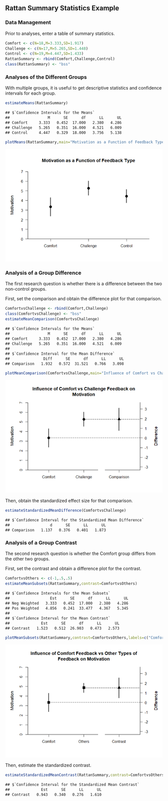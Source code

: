 
## Rattan Summary Statistics Example

### Data Management

Prior to analyses, enter a table of summary statistics.


```r
Comfort <- c(N=18,M=3.333,SD=1.917)
Challenge <- c(N=17,M=5.265,SD=1.448)
Control <- c(N=19,M=4.447,SD=1.433)
RattanSummary <- rbind(Comfort,Challenge,Control)
class(RattanSummary) <- "bss"
```

### Analyses of the Different Groups

With multiple groups, it is useful to get descriptive statistics and confidence intervals for each group.


```r
estimateMeans(RattanSummary)
```

```
## $`Confidence Intervals for the Means`
##                 M      SE      df      LL      UL
## Comfort     3.333   0.452  17.000   2.380   4.286
## Challenge   5.265   0.351  16.000   4.521   6.009
## Control     4.447   0.329  18.000   3.756   5.138
```

```r
plotMeans(RattanSummary,main="Motivation as a Function of Feedback Type",ylab="Motivation",ylim=c(0,7),values=FALSE)
```

![](figures/Rattan-Summary-Means-1.png)<!-- -->

### Analysis of a Group Difference

The first research question is whether there is a difference between the two non-control groups.

First, set the comparison and obtain the difference plot for that comparison.


```r
ComfortvsChallenge <- rbind(Comfort,Challenge)
class(ComfortvsChallenge) <- "bss"
estimateMeanComparison(ComfortvsChallenge)
```

```
## $`Confidence Intervals for the Means`
##                 M      SE      df      LL      UL
## Comfort     3.333   0.452  17.000   2.380   4.286
## Challenge   5.265   0.351  16.000   4.521   6.009
## 
## $`Confidence Interval for the Mean Difference`
##               Diff      SE      df      LL      UL
## Comparison   1.932   0.572  31.521   0.766   3.098
```

```r
plotMeanComparison(ComfortvsChallenge,main="Influence of Comfort vs Challenge Feedback on Motivation",ylab="Motivation",ylim=c(0,7),values=FALSE)
```

![](figures/Rattan-Summary-Comparison-1.png)<!-- -->

Then, obtain the standardized effect size for that comparison.


```r
estimateStandardizedMeanDifference(ComfortvsChallenge)
```

```
## $`Confidence Interval for the Standardized Mean Difference`
##                  d      SE      LL      UL
## Comparison   1.137   0.376   0.401   1.873
```

### Analysis of a Group Contrast

The second research question is whether the Comfort group differs from the other two groups.

First, set the contrast and obtain a difference plot for the contrast.


```r
ComfortvsOthers <- c(-1,.5,.5)
estimateMeanSubsets(RattanSummary,contrast=ComfortvsOthers)
```

```
## $`Confidence Intervals for the Mean Subsets`
##                  Est      SE      df      LL      UL
## Neg Weighted   3.333   0.452  17.000   2.380   4.286
## Pos Weighted   4.856   0.241  33.477   4.367   5.345
## 
## $`Confidence Interval for the Mean Contrast`
##              Est      SE      df      LL      UL
## Contrast   1.523   0.512  26.903   0.473   2.573
```

```r
plotMeanSubsets(RattanSummary,contrast=ComfortvsOthers,labels=c("Comfort","Others"),main="Influence of Comfort Feedback vs \n Other Types of Feedback on Motivation",ylab="Motivation",ylim=c(0,7),values=FALSE)
```

![](figures/Rattan-Summary-Contrast-1.png)<!-- -->

Then, estimate the standardized contrast.


```r
estimateStandardizedMeanContrast(RattanSummary,contrast=ComfortvsOthers)
```

```
## $`Confidence Interval for the Standardized Mean Contrast`
##              Est      SE      LL      UL
## Contrast   0.943   0.340   0.276   1.610
```
